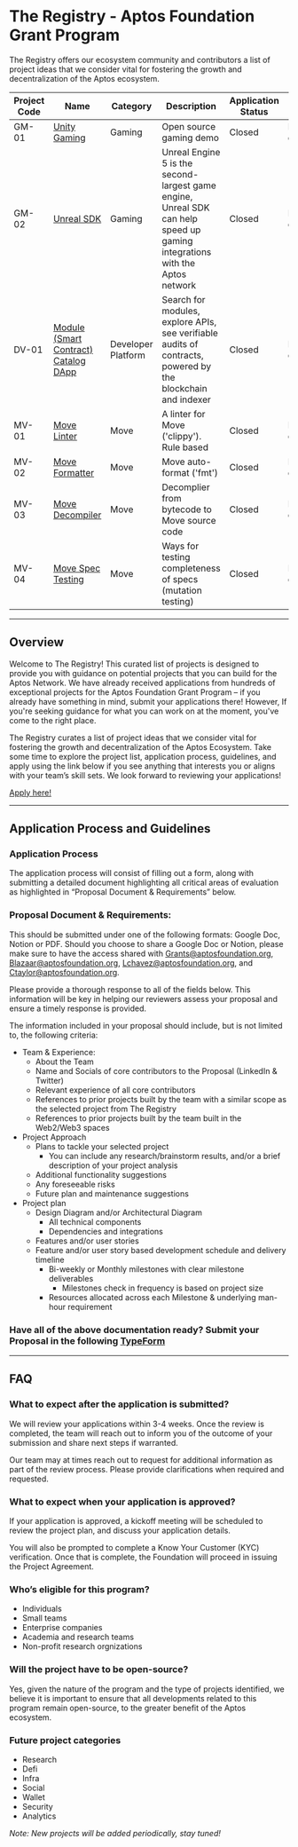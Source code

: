 # **The Registry - Aptos Foundation Grant Program**
The Registry offers our ecosystem community and contributors a list of project ideas that we consider vital for fostering the growth and decentralization of the Aptos ecosystem.

| Project Code | Name                                            | Category           | Description |Application Status| Project Status|
|--------------|-------------------------------------------------|--------------------|-------------|------------------|---------------|
| GM-01 | [Unity Gaming][unity] | Gaming | Open source gaming demo | Closed | Project in developement |
| GM-02 | [Unreal SDK][unreal] | Gaming | Unreal Engine 5 is the second-largest game engine, Unreal SDK can help speed up gaming integrations with the Aptos network | Closed | Project in development|
| DV-01 | [Module (Smart Contract) Catalog DApp][catalog] | Developer Platform | Search for modules, explore APIs, see verifiable audits of contracts, powered by the blockchain and indexer | Closed | Project in development|
| MV-01 | [Move Linter][linter] | Move | A linter for Move ('clippy'). Rule based | Closed | Project in development|
| MV-02 | [Move Formatter][formatter] | Move | Move auto-format ('fmt') | Closed | Project in development|
| MV-03 | [Move Decompiler][decompiler]  | Move | Decomplier from bytecode to Move source code | Closed | Project in development|
| MV-04 | [Move Spec Testing][spec_tester] | Move | Ways for testing completeness of specs (mutation testing)| Closed | Project in development|

---
## Overview

Welcome to The Registry! This curated list of projects is designed to provide you with guidance on potential projects that you can build for the Aptos Network. We have already received applications from hundreds of exceptional projects for the Aptos Foundation Grant Program – if you already have something in mind, submit your applications there! However, If you're seeking guidance for what you can work on at the moment, you've come to the right place.

The Registry curates a list of project ideas that we consider vital for fostering the growth and decentralization of the Aptos Ecosystem. Take some time to explore the project list, application process, guidelines, and apply using the link below if you see anything that interests you or aligns with your team’s skill sets. We look forward to reviewing your applications!

[Apply here!](https://aptosfoundation.typeform.com/TheRegistry)

---
## Application Process and Guidelines

### Application Process

The application process will consist of filling out a form, along with submitting a detailed document highlighting all critical areas of evaluation as highlighted in “Proposal Document & Requirements” below.

### Proposal Document & Requirements:

This should be submitted under one of the following formats: Google Doc, Notion or PDF. Should you choose to share a Google Doc or Notion, please make sure to have the access shared with Grants@aptosfoundation.org, Blazaar@aptosfoundation.org, Lchavez@aptosfoundation.org, and Ctaylor@aptosfoundation.org. 

Please provide a thorough response to all of the fields below. This information will be key in helping our reviewers assess your proposal and ensure a timely response is provided.

The information included in your proposal should include, but is not limited to, the following criteria:

- Team & Experience:
    - About the Team
    - Name and Socials of core contributors to the Proposal (LinkedIn & Twitter)
    - Relevant experience of all core contributors
    - References to prior projects built by the team with a similar scope as the selected project from The Registry
    - References to prior projects built by the team built in the Web2/Web3 spaces
- Project Approach
    - Plans to tackle your selected project
        - You can include any research/brainstorm results, and/or a brief description of your project analysis
    - Additional functionality suggestions
    - Any foreseeable risks
    - Future plan and maintenance suggestions
- Project plan
    - Design Diagram and/or Architectural Diagram
        - All technical components
        - Dependencies and integrations
    - Features and/or user stories
    - Feature and/or user story based development schedule and delivery timeline
        - Bi-weekly or Monthly milestones with clear milestone deliverables
            - Milestones check in frequency is based on project size
        - Resources allocated across each Milestone & underlying man-hour requirement
### Have all of the above documentation ready? Submit your Proposal in the following [TypeForm](https://aptosfoundation.typeform.com/TheRegistry)
---
## FAQ
### What to expect after the application is submitted?

We will review your applications within 3-4 weeks. Once the review is completed, the team will reach out to inform you of the outcome of your submission and share next steps if warranted. 

Our team may at times reach out to request for additional information as part of the review process. Please provide clarifications when required and requested.

### What to expect when your application is approved?

If your application is approved, a kickoff meeting will be scheduled to review the project plan, and discuss your application details.

You will also be prompted to complete a Know Your Customer (KYC) verification. Once that is complete, the Foundation will proceed in issuing the Project Agreement. 

### Who’s eligible for this program?

- Individuals
- Small teams
- Enterprise companies
- Academia and research teams
- Non-profit research orgnizations

### Will the project have to be open-source?

Yes, given the nature of the program and the type of projects identified, we believe it is important to ensure that all developments related to this program remain open-source, to the greater benefit of the Aptos ecosystem.

### Future project categories

- Research
- Defi
- Infra
- Social
- Wallet
- Security
- Analytics


*Note: New projects will be added periodically, stay tuned!*

[token]: ./registry/token_v2_demo.md
[unity]: ./registry/unity_gaming.md
[unreal]: ./registry/unreal_sdk.md
[catalog]: ./registry/module_catalog_dapp.md
[linter]: ./registry/move_linter.md
[formatter]: ./registry/move_formatter.md
[decompiler]: ./registry/move_decomplier.md
[spec_tester]: ./registry/move_spec_testing.md
